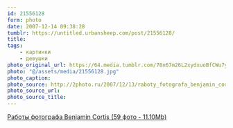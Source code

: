 ```yaml
---
id: 21556128
form: photo
date: 2007-12-14 09:38:28
tumblr: https://untitled.urbansheep.com/post/21556128/
title:
tags:
    - картинки
    - девушки
photo_original_url: https://64.media.tumblr.com/78n67m26L2xydxuoBfCWu7y5_1280.jpg
photo: "@/assets/media/21556128.jpg"
photo_caption:
photo_source: http://2photo.ru/2007/12/13/raboty_fotografa_benjamin_cortis.html
photo_source_url:
photo_source_title:
---
```


<p><a href="http://2photo.ru/2007/12/13/raboty_fotografa_benjamin_cortis.html">Работы фотографа Benjamin Cortis (59 фото - 11.10Mb)</a></p>
